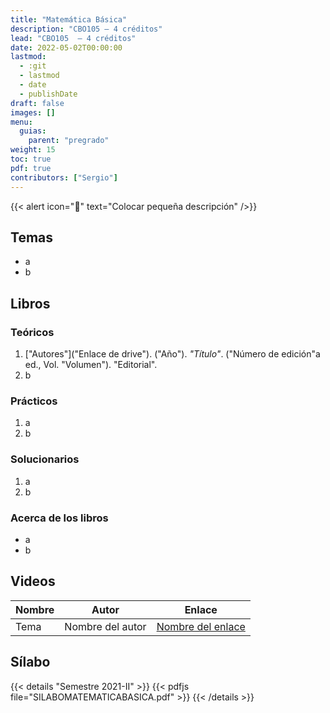 ```yaml
---
title: "Matemática Básica"
description: "CBO105 — 4 créditos"
lead: "CBO105  — 4 créditos"
date: 2022-05-02T00:00:00
lastmod:
  - :git
  - lastmod
  - date
  - publishDate
draft: false
images: []
menu:
  guias:
    parent: "pregrado"
weight: 15
toc: true
pdf: true
contributors: ["Sergio"]
---
```


{{< alert icon="📌" text="Colocar pequeña descripción" />}}

## Temas

- a
- b

## Libros

### Teóricos

1. ["Autores"]("Enlace de drive"). ("Año"). *"Título"*. ("Número de edición"a ed., Vol. "Volumen"). "Editorial".
2. b

### Prácticos

1. a
2. b

### Solucionarios

1. a
2. b

### Acerca de los libros

- a
- b

## Videos

|Nombre|Autor|Enlace|
|------|-----|------|
|Tema|Nombre del autor|[Nombre del enlace](#prácticos)|

## Sílabo

{{< details "Semestre 2021-II" >}}
{{< pdfjs file="SILABOMATEMATICABASICA.pdf" >}}
{{< /details >}}
